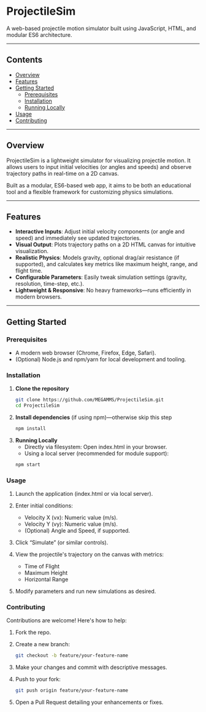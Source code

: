 # ProjectileSim

A web-based projectile motion simulator built using JavaScript, HTML, and modular ES6 architecture.

---

## Contents

- [Overview](#overview)  
- [Features](#features)  
- [Getting Started](#getting-started)  
  - [Prerequisites](#prerequisites)  
  - [Installation](#installation)  
  - [Running Locally](#running-locally)  
- [Usage](#usage)  
- [Contributing](#contributing) 

---

## Overview

ProjectileSim is a lightweight simulator for visualizing projectile motion. It allows users to input initial velocities (or angles and speeds) and observe trajectory paths in real-time on a 2D canvas.

Built as a modular, ES6-based web app, it aims to be both an educational tool and a flexible framework for customizing physics simulations.

---

## Features

- **Interactive Inputs**: Adjust initial velocity components (or angle and speed) and immediately see updated trajectories.
- **Visual Output**: Plots trajectory paths on a 2D HTML canvas for intuitive visualization.
- **Realistic Physics**: Models gravity, optional drag/air resistance (if supported), and calculates key metrics like maximum height, range, and flight time.
- **Configurable Parameters**: Easily tweak simulation settings (gravity, resolution, time-step, etc.).
- **Lightweight & Responsive**: No heavy frameworks—runs efficiently in modern browsers.

---

## Getting Started

### Prerequisites

- A modern web browser (Chrome, Firefox, Edge, Safari).
- (Optional) Node.js and npm/yarn for local development and tooling.

### Installation

1. **Clone the repository**  
   ```bash
   git clone https://github.com/MEGAMMS/ProjectileSim.git
   cd ProjectileSim
   ```
2. **Install dependencies** (if using npm)—otherwise skip this step
   ```bash
   npm install
   ```
3. **Running Locally**
   - Directly via filesystem: Open index.html in your browser.
   - Using a local server (recommended for module support):
   ```bash
   npm start
   ```
### Usage

1. Launch the application (index.html or via local server).

2. Enter initial conditions:

    - Velocity X (vx): Numeric value (m/s).
    - Velocity Y (vy): Numeric value (m/s).
    - (Optional) Angle and Speed, if supported.

3. Click “Simulate” (or similar controls).

4. View the projectile's trajectory on the canvas with metrics:

    - Time of Flight
    - Maximum Height
    - Horizontal Range

5. Modify parameters and run new simulations as desired.

### Contributing

Contributions are welcome! Here's how to help:

1. Fork the repo.

2. Create a new branch:
   ```bash
   git checkout -b feature/your-feature-name
   ```
3. Make your changes and commit with descriptive messages.
4. Push to your fork:
   ```bash
   git push origin feature/your-feature-name
   ```
5. Open a Pull Request detailing your enhancements or fixes.

